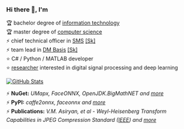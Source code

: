### Hi there 👋, I'm

🏆 bachelor degree of [information technology](https://mtuci.ru/?lang=en)  
🏆 master degree of [computer science](https://en.misis.ru/)  
⚡ chief technical officer in [SMS](https://smartmealservice.com/en/home-2) [[Sk]](https://sk.ru/)  
⚡ team lead in [DM Basis](https://www.basisauto.ru/) [[Sk]](https://sk.ru/)  
⭐ C# / Python / MATLAB developer  
⭐ [researcher](https://www.researchgate.net/profile/Valery_Asiryan) interested in digital signal processing and deep learning  

[![GitHub Stats](https://github-readme-stats.vercel.app/api?username=asiryan)](https://github.com/anuraghazra/github-readme-stats)  

⚡ **NuGet:** *UMapx, FaceONNX, OpenJDK.BigMathNET and [more](https://www.nuget.org/profiles/asiryan)*  
⚡ **PyPI:** *caffe2onnx, faceonnx and [more](https://pypi.org/user/asiryan/)*  
⚡ **Publications:** *V.M. Asiryan, et al - Weyl-Heisenberg Transform Capabilities in JPEG Compression Standard ([IEEE](https://ieeexplore.ieee.org/document/9455005)) and [more](Publications)*  

<!--
**asiryan/asiryan** is a ✨ _special_ ✨ repository because its `README.md` (this file) appears on your GitHub profile.

Here are some ideas to get you started:

- 🔭 I’m currently working on ...
- 🌱 I’m currently learning ...
- 👯 I’m looking to collaborate on ...
- 🤔 I’m looking for help with ...
- 💬 Ask me about ...
- 📫 How to reach me: ...
- 😄 Pronouns: ...
- ⚡ Fun fact: ...
-->
